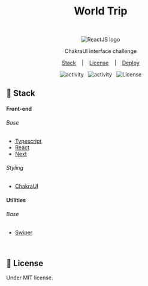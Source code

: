 <h1 align="center"> World Trip </h1>

<br>

<p align="center">
  <img alt="ReactJS logo" src="https://xesque.rocketseat.dev/platform/1654117672768.svg" />
</p>

<p align="center">
  ChakraUI interface challenge
</p>

<p align="center">
  <a href="#-stack">Stack</a> &nbsp;&nbsp;&nbsp;|&nbsp;&nbsp;&nbsp;
  <a href="#memo-license">License</a> &nbsp;&nbsp;&nbsp;|&nbsp;&nbsp;&nbsp;
  <a href="#">Deploy</a>
</p>

<p align="center">
  <img alt="activity" src="https://img.shields.io/github/last-commit/Nyyu/ignite-rocketseat?labelColor=121214&color=%2349AA26" />
  &nbsp;
  <img alt="activity" src="https://img.shields.io/github/commit-activity/w/Nyyu/ignite-rocketseat?labelColor=121214&color=%2349AA26" />
  &nbsp;
  <img alt="License" src="https://img.shields.io/static/v1?label=license&message=MIT&color=49AA26&labelColor=121214" />
</p>

## 🚀 Stack

#### Front-end

###### Base

- [Typescript](https://www.typescriptlang.org/)
- [React](https://reactjs.org/)
- [Next](https://nextjs.org/)

###### Styling

- [ChakraUI](https://chakra-ui.com/)

#### Utilities

###### Base

- [Swiper](https://swiperjs.com/)

<br />

## :memo: License

Under MIT license.

<br>
